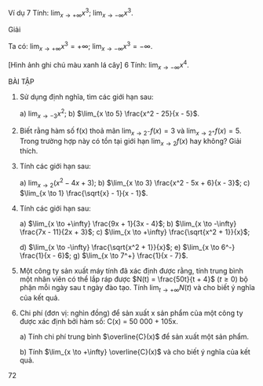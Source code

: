 Ví dụ 7 Tính: $\lim_{x \to +\infty} x^3$; $\lim_{x \to -\infty} x^3$.

Giải

Ta có: $\lim_{x \to +\infty} x^3 = +\infty$; $\lim_{x \to -\infty} x^3 = -\infty$.

[Hình ảnh ghi chú màu xanh lá cây]
6 Tính: $\lim_{x \to -\infty} x^4$.

BÀI TẬP

1. Sử dụng định nghĩa, tìm các giới hạn sau:

   a) $\lim_{x \to -3} x^2$;                b) $\lim_{x \to 5} \frac{x^2 - 25}{x - 5}$.

2. Biết rằng hàm số f(x) thoả mãn $\lim_{x \to 2^-} f(x) = 3$ và $\lim_{x \to 2^+} f(x) = 5$. Trong trường hợp này có tồn tại giới hạn $\lim_{x \to 2} f(x)$ hay không? Giải thích.

3. Tính các giới hạn sau:

   a) $\lim_{x \to 2} (x^2 - 4x + 3)$;      b) $\lim_{x \to 3} \frac{x^2 - 5x + 6}{x - 3}$;      c) $\lim_{x \to 1} \frac{\sqrt{x} - 1}{x - 1}$.

4. Tính các giới hạn sau:

   a) $\lim_{x \to +\infty} \frac{9x + 1}{3x - 4}$;      b) $\lim_{x \to -\infty} \frac{7x - 11}{2x + 3}$;      c) $\lim_{x \to +\infty} \frac{\sqrt{x^2 + 1}}{x}$;

   d) $\lim_{x \to -\infty} \frac{\sqrt{x^2 + 1}}{x}$;   e) $\lim_{x \to 6^-} \frac{1}{x - 6}$;                 g) $\lim_{x \to 7^+} \frac{1}{x - 7}$.

5. Một công ty sản xuất máy tính đã xác định được rằng, tính trung bình một nhân viên có thể lắp ráp được $N(t) = \frac{50t}{t + 4}$ $(t \geq 0)$ bộ phận mỗi ngày sau t ngày đào tạo. Tính $\lim_{t \to +\infty} N(t)$ và cho biết ý nghĩa của kết quả.

6. Chi phí (đơn vị: nghìn đồng) để sản xuất x sản phẩm của một công ty được xác định bởi hàm số: C(x) = 50 000 + 105x.

   a) Tính chi phí trung bình $\overline{C}(x)$ để sản xuất một sản phẩm.

   b) Tính $\lim_{x \to +\infty} \overline{C}(x)$ và cho biết ý nghĩa của kết quả.

72